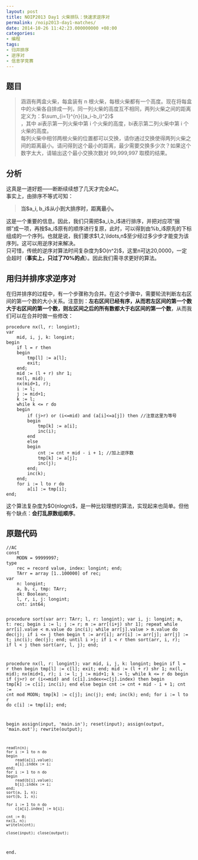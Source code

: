 ```yaml
---
layout: post
title: NOIP2013 Day1 火柴排队：快速求逆序对
permalink: /noip2013-day1-matches/
date: 2014-10-26 11:42:23.000000000 +08:00
categories:
- 编程
tags:
- 归并排序
- 逆序对
- 信息学竞赛
---
```

<h2><strong>题目</strong></h2>
<blockquote>
<p>涵涵有两盒火柴，每盒装有 n 根火柴，每根火柴都有一个高度。现在将每盒中的火柴各自排成一列，同一列火柴的高度互不相同，两列火柴之间的距离定义为：$\sum_{i=1}^{n}{(a_i-b_i)^2}$<br />
  ，其中 ai表示第一列火柴中第 i 个火柴的高度，bi表示第二列火柴中第 i 个火柴的高度。<br />
  每列火柴中相邻两根火柴的位置都可以交换，请你通过交换使得两列火柴之间的距离最小。请问得到这个最小的距离，最少需要交换多少次？如果这个数字太大，请输出这个最小交换次数对 99,999,997 取模的结果。</p>
</blockquote>
<h2><strong>分析</strong></h2>
<p>这真是一道好题——断断续续想了几天才完全AC。<br />
事实上，由排序不等式可知：</p>
<blockquote>
<p><strong>当$a_i, b_i$从小到大排序时，距离最小。</strong></p>
</blockquote>
<p>这是一个重要的信息。因此，我们只需把$a_i,b_i$进行排序，并把对应项“捆绑”成一项，再按$a_i$原有的顺序进行复原，此时，可以得到由%b_i$原先的下标组成的一个序列。也就是说，我们要求$1,2,\ldots,n$至少经过多少步才能变为该序列。这可以用逆序对来解决。<br />
只可惜，传统的逆序对算法时间复杂度为$O(n^2)$，这里n可达20,0000，一定会超时（<strong>事实上，只过了70%的点</strong>）。因此我们需寻求更好的算法。</p>
<h2><strong>用归并排序求逆序对</strong></h2>
<p>在归并排序的过程中，有一个步骤称为合并。在这个步骤中，需要轮流判断左右区间的第一个数的大小关系。注意到：<strong>左右区间已经有序，从而若左区间的第一个数大于右区间的第一个数，则左区间之后的所有数都大于右区间的第一个数</strong>，从而我们可以在合并时做一些修改：</p>
<pre><code>procedure nx(l, r: longint);
var
    mid, i, j, k: longint;
begin
    if l = r then
    begin
        tmp[l] := a[l];
        exit;
    end;
    mid := (l + r) shr 1;
    nx(l, mid);
    nx(mid+1, r);
    i := l;
    j := mid+1;
    k := l;
    while k &lt;= r do 
    begin
        if (j&gt;r) or (i&lt;=mid) and (a[i]&lt;=a[j]) then //注意这里为等号
        begin
            tmp[k] := a[i];
            inc(i);
        end
        else
        begin
            cnt := cnt + mid - i + 1; //加上逆序数
            tmp[k] := a[j];
            inc(j);
        end;
        inc(k);
    end;
    for i := l to r do 
        a[i] := tmp[i];
end;
</code></pre>
<p>这个算法复杂度为$O(nlogn)$，是一种比较理想的算法，实现起来也简单。但他有个缺点：<strong>会打乱原数组顺序</strong>。</p>
<h2><strong>原题代码</strong></h2>
<pre><code>//AC
const
    MODN = 99999997;
type
    rec = record value, index: longint; end;
    TArr = array [1..100000] of rec;
var
    n: longint;
    a, b, c, tmp: TArr;
    ok: Boolean;
    l, r, i, j: longint;
    cnt: int64;

procedure sort(var arr: TArr; l, r: longint);
var
    i, j: longint;
    m, t: rec;
begin
    i := l;
    j := r;
    m := arr[(i+j) shr 1];
    repeat
        while arr[i].value &lt; m.value do inc(i);
        while arr[j].value &gt; m.value do dec(j);
        if i &lt;= j then
        begin
            t := arr[i];
            arr[i] := arr[j];
            arr[j] := t;
            inc(i);
            dec(j);
        end;
    until i &gt;j;
    if i &lt; r then sort(arr, i, r);
    if l &lt; j then sort(arr, l, j);
end;

procedure nx(l, r: longint);
var
    mid, i, j, k: longint;
begin
    if l = r then
    begin
        tmp[l] := c[l];
        exit;
    end;
    mid := (l + r) shr 1;
    nx(l, mid);
    nx(mid+1, r);
    i := l;
    j := mid+1;
    k := l;
    while k &lt;= r do 
    begin
        if (j&gt;r) or (i&lt;=mid) and (c[i].index&lt;=c[j].index) then
        begin
            tmp[k] := c[i];
            inc(i);
        end
        else
        begin
            cnt := cnt + mid - i + 1;
            cnt := cnt mod MODN;
            tmp[k] := c[j];
            inc(j);
        end;
        inc(k);
    end;
    for i := l to r do 
        c[i] := tmp[i];
end;

begin
    assign(input, 'main.in'); reset(input);
    assign(output, 'main.out'); rewrite(output);

    readln(n);
    for i := 1 to n do
    begin
        read(a[i].value);
        a[i].index := i;
    end;
    for i := 1 to n do
    begin
        read(b[i].value);
        b[i].index := i;
    end;
    sort(a, 1, n);
    sort(b, 1, n);

    for i := 1 to n do
        c[a[i].index] := b[i];

    cnt := 0;
    nx(1, n);
    writeln(cnt);

    close(input); close(output);
end.
</code></pre>
